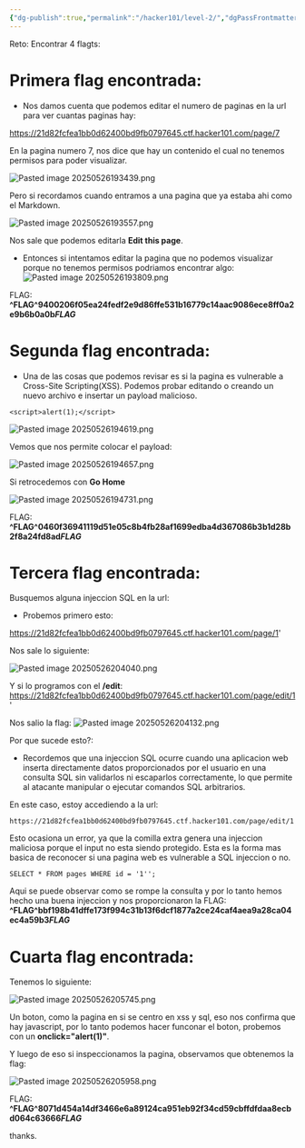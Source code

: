 ```yaml
---
{"dg-publish":true,"permalink":"/hacker101/level-2/","dgPassFrontmatter":true}
---
```



Reto: Encontrar 4 flagts:

# Primera flag encontrada:
- Nos damos cuenta que podemos editar el numero de paginas en la url para ver cuantas paginas hay:

https://21d82fcfea1bb0d62400bd9fb0797645.ctf.hacker101.com/page/7

En la pagina numero 7, nos dice que hay un contenido el cual no tenemos permisos para poder visualizar.

![Pasted image 20250526193439.png](/img/user/Imagenes/Pasted%20image%2020250526193439.png)

Pero si recordamos cuando entramos a una pagina que ya estaba ahi como el Markdown.

![Pasted image 20250526193557.png](/img/user/Imagenes/Pasted%20image%2020250526193557.png)

Nos sale que podemos editarla **Edit this page**.

- Entonces si intentamos editar la pagina que no podemos visualizar porque no tenemos permisos podriamos encontrar algo:
 ![Pasted image 20250526193809.png](/img/user/Imagenes/Pasted%20image%2020250526193809.png)

FLAG: **^FLAG^9400206f05ea24fedf2e9d86ffe531b16779c14aac9086ece8ff0a2e9b6b0a0b$FLAG$**


# Segunda flag encontrada:

- Una de las cosas que podemos revisar es si la pagina es vulnerable a Cross-Site Scripting(XSS).
Podemos probar editando o creando un nuevo archivo e insertar un payload malicioso.

```
<script>alert(1);</script>
```


![Pasted image 20250526194619.png](/img/user/Imagenes/Pasted%20image%2020250526194619.png)

Vemos que nos permite colocar el payload:

![Pasted image 20250526194657.png](/img/user/Imagenes/Pasted%20image%2020250526194657.png)

Si retrocedemos con **Go Home**

![Pasted image 20250526194731.png](/img/user/Imagenes/Pasted%20image%2020250526194731.png)

FLAG: **^FLAG^0460f36941119d51e05c8b4fb28af1699edba4d367086b3b1d28b2f8a24fd8ad$FLAG$**

# Tercera flag encontrada:

Busquemos alguna injeccion SQL en la url:

- Probemos primero esto:

https://21d82fcfea1bb0d62400bd9fb0797645.ctf.hacker101.com/page/1'

Nos sale lo siguiente:

![Pasted image 20250526204040.png](/img/user/Imagenes/Pasted%20image%2020250526204040.png)

Y si lo programos con el **/edit**:
https://21d82fcfea1bb0d62400bd9fb0797645.ctf.hacker101.com/page/edit/1'

Nos salio la flag:
![Pasted image 20250526204132.png](/img/user/Imagenes/Pasted%20image%2020250526204132.png)

Por que sucede esto?:
- Recordemos que una injeccion SQL ocurre cuando una aplicacion web inserta directamente datos proporcionados por el usuario en una consulta SQL sin validarlos ni escaparlos correctamente, lo que permite al atacante manipular o ejecutar comandos SQL arbitrarios.

En este caso, estoy accediendo a la url: 

```
https://21d82fcfea1bb0d62400bd9fb0797645.ctf.hacker101.com/page/edit/1'
```

Esto ocasiona un error, ya que la comilla extra genera una injeccion maliciosa porque el input no esta siendo protegido. Esta es la forma mas basica de reconocer si una pagina web es vulnerable a SQL injeccion o no.

```
SELECT * FROM pages WHERE id = '1'';
```

Aqui se puede observar como se rompe la consulta y por lo tanto hemos hecho una buena injeccion y nos proporcionaron la FLAG: **^FLAG^bbf198b41dffe173f994c31b13f6dcf1877a2ce24caf4aea9a28ca04ec4a59b3$FLAG$**

# Cuarta flag encontrada:

Tenemos lo siguiente:

![Pasted image 20250526205745.png](/img/user/Pasted%20image%2020250526205745.png)

Un boton, como la pagina en si se centro en xss y sql, eso nos confirma que hay javascript, por lo tanto podemos hacer funconar el boton, probemos con un **onclick="alert(1)"**.

Y luego de eso si inspeccionamos la pagina, observamos que obtenemos la flag:

![Pasted image 20250526205958.png](/img/user/Pasted%20image%2020250526205958.png)

FLAG: **^FLAG^8071d454a14df3466e6a89124ca951eb92f34cd59cbffdfdaa8ecbd064c63666$FLAG$**

thanks.


